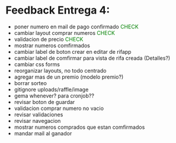 # Feedback Entrega 4:

* poner numero en mail de pago confirmado <span style="color:green">CHECK</span>
* cambiar layout comprar numeros <span style="color:green">CHECK</span>
* validacion de precio <span style="color:green">CHECK</span>
* mostrar numeros comfirmados
* cambiar label de boton crear en editar de rifapp
* cambiar label de comfirmar para vista de rifa creada (Detalles?)
* cambiar css forms
* reorganizar layouts, no todo centrado
* agregar mas de un premio (modelo premio?)
* borrar sorteo
* gitignore uploads/raffle/image
* gema whenever? para cronjob??
* revisar boton de guardar
* validacion comprar numero no vacio
* revisar validaciones
* revisar navegacion
* mostrar numeros comprados que estan comfirmados
* mandar mail al ganador
